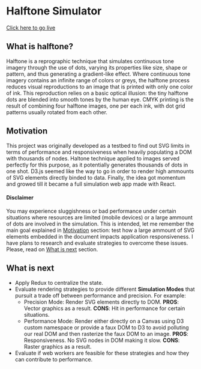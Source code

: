 # Halftone Simulator

[Click here to go live](https://fjcalzado.github.io/Halftone-Simulator/)

## What is halftone?

Halftone is a reprographic technique that simulates continuous tone imagery through the use of dots, varying its properties like size, shape or pattern, and thus generating a gradient-like effect.
Where continuous tone imagery contains an infinite range of colors or greys, the halftone process reduces visual reproductions to an image that is printed with only one color of ink. This reproduction relies on a basic optical illusion: the tiny halftone dots are blended into smooth tones by the human eye.
CMYK printing is the result of combining four halftone images, one per each ink, with dot grid patterns usually rotated from each other.

## Motivation

This project was originally developed as a testbed to find out SVG limits in terms of performance and responsiveness when heavily populating a DOM with thousands of nodes. Haltone technique applied to images served perfectly for this purpose, as it potentially generates thousands of dots in one shot. D3.js seemed like the way to go in order to render high ammounts of SVG elements directly binded to data.
Finally, the idea got momentum and growed till it became a full simulation web app made with React.

#### Disclaimer
You may experience sluggishness or bad performance under certain situations where resources are limited (mobile devices) or a large ammount of dots are involved in the simulation. This is intended, let me remember the main goal explained in [Motivation](#motivation) section: test how a large ammount of SVG elements embedded in the document impacts application responsiveness.
I have plans to research and evaluate strategies to overcome these issues. Please, read on [What is next](#what-is-next) section.

## What is next
- Apply Redux to centralize the state.
- Evaluate rendering strategies to provide different **Simulation Modes** that pursuit a trade off between performance and precision. For example:
  - Precision Mode: Render SVG elements directly to DOM. __PROS__: Vector graphics as a result. __CONS__: Hit in performance for certain situations.
  - Performance Mode: Render either directly on a Canvas using D3 custom namespace or provide a faux DOM to D3 to avoid polluting our real DOM and then rasterize the faux DOM to an image. __PROS__: Responsiveness. No SVG nodes in DOM making it slow. __CONS__: Raster graphics as a result. 
- Evaluate if web workers are feasible for these strategies and how they can contribute to performance.